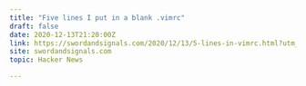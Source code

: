 ```yaml
---
title: "Five lines I put in a blank .vimrc"
draft: false
date: 2020-12-13T21:20:00Z
link: https://swordandsignals.com/2020/12/13/5-lines-in-vimrc.html?utm_medium=RSS&utm_source=hune
site: swordandsignals.com
topic: Hacker News  

---
```

